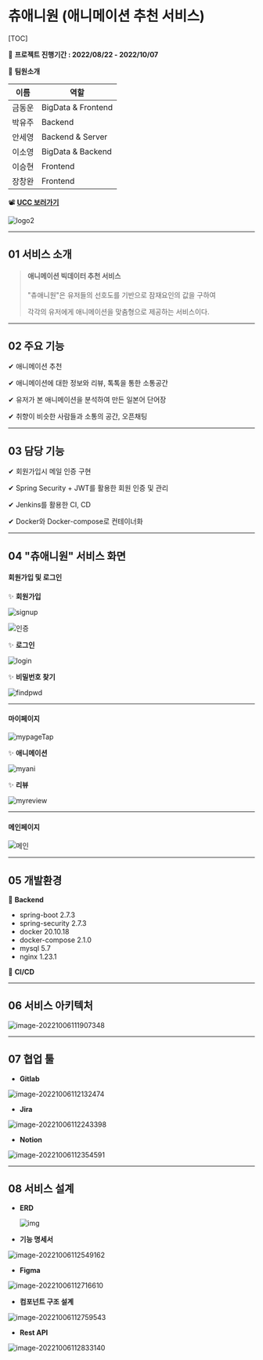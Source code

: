 # 츄애니원 (애니메이션 추천 서비스)

[TOC]

📆 **프로젝트 진행기간 : 2022/08/22 - 2022/10/07** 

🎈 **팀원소개**

| 이름  | 역할                 |
| --- | ------------------ |
| 금동운 | BigData & Frontend |
| 박유주 | Backend            |
| 안세영 | Backend & Server   |
| 이소영 | BigData & Backend  |
| 이승현 | Frontend           |
| 장창완 | Frontend           |

📽 [**UCC 보러가기**](https://youtu.be/oGQ1oaCvIBA)

![logo2](README.assets/logo2.png)

---

## 01 서비스 소개

> #### 애니메이션 빅데이터 추천 서비스
> 
> "츄애니원"은 유저들의 선호도를 기반으로 잠재요인의 값을 구하여 
> 
> 각각의 유저에게 애니메이션을 맞춤형으로 제공하는 서비스이다.

---

## 02 주요 기능

✔ 애니메이션 추천

✔ 애니메이션에 대한 정보와 리뷰, 톡톡을 통한 소통공간

✔ 유저가 본 애니메이션을 분석하여 만든 일본어 단어장

✔ 취향이 비슷한 사람들과 소통의 공간, 오픈채팅

---

## 03 담당 기능

✔ 회원가입시 메일 인증 구현

✔ Spring Security + JWT를 활용한 회원 인증 및 관리

✔ Jenkins를 활용한 CI, CD

✔ Docker와 Docker-compose로 컨테이너화

---

## 04 "츄애니원" 서비스 화면

#### **회원가입 및 로그인**

✨ **회원가입**

![signup](README.assets/signup.gif)

![인증](README.assets/인증.gif)

✨ **로그인**

![login](README.assets/login.gif)

✨ **비밀번호 찾기**

![findpwd](README.assets/findpwd.gif)

---

#### 마이페이지

![mypageTap](README.assets/mypageTap.gif)

✨ **애니메이션**

![myani](README.assets/myani.gif)

✨ **리뷰**

![myreview](README.assets/myreview.gif)

---

#### 메인페이지

![메인](README.assets/메인.gif)

---


## 05 개발환경

📌 **Backend**
- spring-boot 2.7.3
- spring-security 2.7.3
- docker 20.10.18
- docker-compose 2.1.0
- mysql 5.7
- nginx 1.23.1

📌 **CI/CD**

---

## 06 서비스 아키텍처

![image-20221006111907348](README.assets/image-20221006111907348.png)

---


## 07 협업 툴

- **Gitlab**

![image-20221006112132474](README.assets/image-20221006112132474.png)

- **Jira**

![image-20221006112243398](README.assets/image-20221006112243398.png)

- **Notion**

![image-20221006112354591](README.assets/image-20221006112354591.png)

---

## 08 서비스 설계

- **ERD**
  
  ![img](https://cdn.discordapp.com/attachments/1012637429376753677/1027439856579776543/unknown.png)

- **기능 명세서**

![image-20221006112549162](README.assets/image-20221006112549162.png)

- **Figma**

![image-20221006112716610](README.assets/image-20221006112716610.png)

- **컴포넌트 구조 설계**

![image-20221006112759543](README.assets/image-20221006112759543.png)

- **Rest API**

![image-20221006112833140](README.assets/image-20221006112833140.png)
